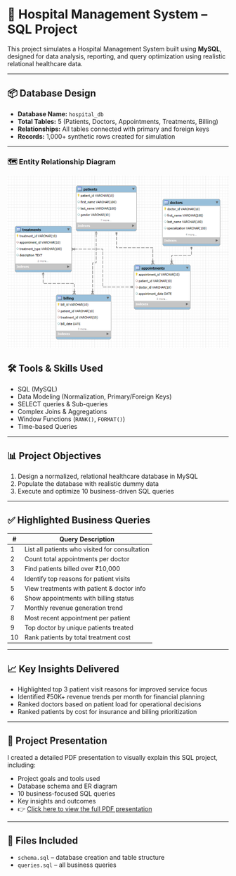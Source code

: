 # 🏥 Hospital Management System – SQL Project

This project simulates a Hospital Management System built using **MySQL**, designed for data analysis, reporting, and query optimization using realistic relational healthcare data.

---

## 📦 Database Design

- **Database Name:** `hospital_db`
- **Total Tables:** 5 (Patients, Doctors, Appointments, Treatments, Billing)
- **Relationships:** All tables connected with primary and foreign keys
- **Records:** 1,000+ synthetic rows created for simulation

---

### 🗺️ Entity Relationship Diagram

![ER Diagram](https://github.com/alisha85-analyst/Data-Analytics-Portfolio/blob/main/Hospital_Management_SQL_Project/ER_Diagram.png)


## 🛠 Tools & Skills Used

- SQL (MySQL)
- Data Modeling (Normalization, Primary/Foreign Keys)
- SELECT queries & Sub-queries 
- Complex Joins & Aggregations
- Window Functions (`RANK()`, `FORMAT()`)
- Time-based Queries

---

## 📊 Project Objectives

1. Design a normalized, relational healthcare database in MySQL
2. Populate the database with realistic dummy data
3. Execute and optimize 10 business-driven SQL queries

---

## ✅ Highlighted Business Queries

| # | Query Description |
|--|--------------------|
| 1 | List all patients who visited for consultation |
| 2 | Count total appointments per doctor |
| 3 | Find patients billed over ₹10,000 |
| 4 | Identify top reasons for patient visits |
| 5 | View treatments with patient & doctor info |
| 6 | Show appointments with billing status |
| 7 | Monthly revenue generation trend |
| 8 | Most recent appointment per patient |
| 9 | Top doctor by unique patients treated |
| 10| Rank patients by total treatment cost |

---

## 📈 Key Insights Delivered

- Highlighted top 3 patient visit reasons for improved service focus
- Identified ₹50K+ revenue trends per month for financial planning
- Ranked doctors based on patient load for operational decisions
- Ranked patients by cost for insurance and billing prioritization

---

## 📝 Project Presentation

I created a detailed PDF presentation to visually explain this SQL project, including:
- Project goals and tools used
- Database schema and ER diagram
- 10 business-focused SQL queries
- Key insights and outcomes
- 👉 [Click here to view the full PDF presentation](https://github.com/alisha85-analyst/Data-Analytics-Portfolio/blob/main/Hospital_Management_SQL_Project/Hospital_Management-SQL_Project.pdf)

---

## 📁 Files Included

- `schema.sql` – database creation and table structure
- `queries.sql` – all business queries
